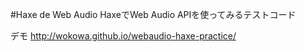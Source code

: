 #Haxe de Web Audio
HaxeでWeb Audio APIを使ってみるテストコード

デモ
http://wokowa.github.io/webaudio-haxe-practice/
